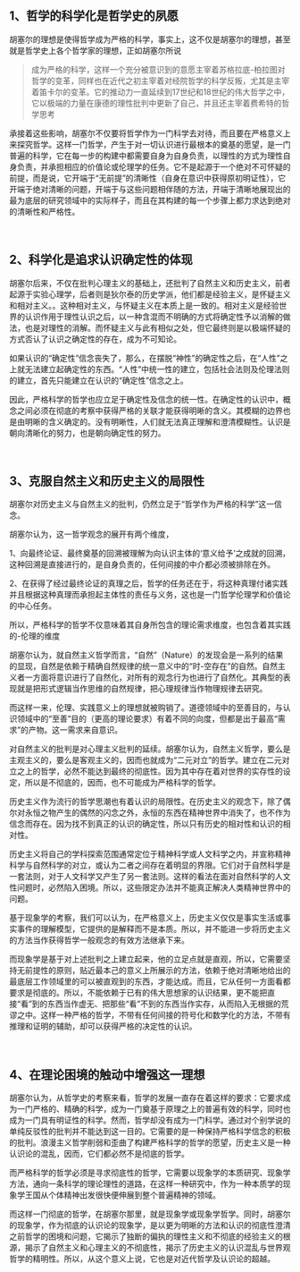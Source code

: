 <h2>1、哲学的科学化是哲学史的夙愿</h2><p data-pid="czC63zNA">胡塞尔的理想是使得哲学成为严格的科学，事实上，这不仅是胡塞尔的理想，甚至就是哲学史上各个哲学家的理想，正如胡塞尔所说</p><blockquote data-pid="t6VBcBxh">成为严格的科学，这样一个充分被意识到的意愿主宰着苏格拉底-柏拉图对哲学的变革，同样也在近代之初主宰着对经院哲学的科学反叛，尤其是主宰着笛卡尔的变革。它的推动力一直延续到17世纪和18世纪的伟大哲学之中，它以极端的力量在康德的理性批判中更新了自己，并且还主宰着费希特的哲学思考</blockquote><p data-pid="PS3HXy0g">承接着这些影响，胡塞尔不仅要将哲学作为一门科学去对待，而且要在严格意义上来探究哲学。这样一门哲学，产生于对一切认识进行最根本的奠基的愿望，是一门普遍的科学，它在每一步的构建中都需要自身为自身负责，以理性的方式为理性自身负责，并承担相应的价值论或伦理学的任务。它不是起源于一个绝对不可怀疑的前提，而是说，它开端于“无前提”的清晰性（自身在意识中获得原初明证性），它开端于绝对清晰的问题，开端于与这些问题相伴随的方法，开端于清晰地展现出的最为底层的研究领域中的实际样子，而且在其构建的每一个步骤上都力求达到绝对的清晰性和严格性。</p><p><br></p><h2>2、科学化是追求认识确定性的体现</h2><p data-pid="Wvd8wRQ4">胡塞尔后来，不仅在批判心理主义的基础上，还批判了自然主义和历史主义，前者起源于实验心理学，后者则是狄尔泰的历史学派，他们都是经验主义，是怀疑主义和相对主义。。这种相对主义，与怀疑主义在本质上是一致的。相对主义是经验世界的认识作用于理性认识之后，以一种含混而不明确的方式将确定性予以消解的做法，也是对理性的消解。而怀疑主义与此有相似之处，但它最终则是以极端怀疑的方式否认了认识之确定性的存在，成为不可知论。</p><p data-pid="IlWDj0Po">如果认识的“确定性”信念丧失了，那么，在摆脱“神性”的确定性之后，在“人性”之上就无法建立起确定性的东西。“人性”中统一性的建立，包括社会法则及伦理法则的建立，首先只能建立在认识的“确定性”信念之上。</p><p data-pid="JdZHCjoG">因此，严格科学的哲学也应立足于确定性及信念的统一性。在确定性的认识中，概念之间必须在彻底的考察中获得严格的关联才能获得明晰的含义。其模糊的边界也是由明晰的含义确定的。没有明晰性，人们就无法真正理解和澄清模糊性。认识是朝向清晰化的努力，也是朝向确定性的努力。</p><p><br></p><h2>3、克服自然主义和历史主义的局限性</h2><p data-pid="z327BlXu">胡塞尔对历史主义与自然主义的批判，仍然立足于“哲学作为严格的科学”这一信念。</p><p data-pid="vBF92t51">胡塞尔认为，这一哲学观念的展开有两个维度，</p><p data-pid="Wx42WLw2">1、向最终论证、最终奠基的回溯被理解为向认识主体的‘意义给予’之成就的回溯，这种回溯是直接进行的，是自身负责的，任何间接的中介都必须被排除在外。</p><p data-pid="AI93PQqQ">2、在获得了经过最终论证的真理之后，哲学的任务还在于，将这种真理付诸实践并且根据这种真理而承担起主体性的责任与义务，这也是一门哲学伦理学和价值论的中心任务。</p><p data-pid="6DWs16q4">所以，严格科学的哲学不仅意味着其自身所包含的理论需求维度，也包含着其实践的-伦理的维度</p><p data-pid="SQdHwtrh">胡塞尔认为，就自然主义哲学而言，“自然”（Nature）的发现会是一系列的结果的显现，自然是依赖于精确自然规律的统一意义中的“时-空存在”的自然。自然主义者一方面将意识进行了自然化，对所有的观念行为也进行了自然化。其典型的表现就是把形式逻辑当作思维的自然规律，把心理规律当作物理规律去研究。</p><p data-pid="9Irf7VCb">而这样一来，伦理、实践意义上的理想就被购销了。道德领域中的至善目的，与认识领域中的“至善”目的（更高的理论要求）有着不同的向度，但都是出于最高“需求”的产物。这一需求来自意识。</p><p data-pid="Yi175CEX">对自然主义的批判是对心理主义批判的延续。胡塞尔认为，自然主义哲学，要么是主观主义的，要么是客观主义的，因而也就成为“二元对立”的哲学。建立在二元对立之上的哲学，必然不能达到最终的彻底性。因为其中存在着对世界的实存性的设定，所以是不彻底的，因而，也不可能成为严格科学的哲学。</p><p data-pid="PwprQV5E">历史主义作为流行的哲学思潮也有着认识的局限性。在历史主义的观念下，除了偶尔对永恒之物产生的偶然的闪念之外，永恒的东西在精神世界中消失了，也不作为信念而存在。因为找不到真正的认识的确定性，所以只有历史的相对性和认识的相对性。</p><p data-pid="OAu7tEcA">历史主义将自己的学科探索范围通常定位于精神科学或人文科学之内，并宣称精神科学与自然科学的对立，或认为二者之间存在着明显的界限。它们对于自然科学是一套法则，对于人文科学又产生了另一套法则。这样的看法在面对自然科学的人文性问题时，必然陷入困境。所以，这些限定办法并不能真正解决人类精神世界中的问题。</p><p data-pid="g06Gg7ex">基于现象学的考察，我们可以认为，在严格意义上，历史主义仅仅是事实生活或事实事件的理解模型，它提供的是解释而不是本质。所以，并不能进一步将历史主义的方法当作获得哲学一般观念的有效方法继承下来。</p><p data-pid="0sdpbzWK">而现象学是基于对上述批判之上建立起来，他的立足点就是直观，所以，它需要坚持无前提性的原则，贴近最本己的意义上所展示的方法，依赖于绝对清晰地给出的最底层工作领域里的可以被直观到的东西，才能达成。而且，它从任何一方面看都要求是彻底的。所以，不能依赖于已有的伟大思想家的认识结果，更不能把直接“看”到的东西当作虚无、把那些“看”不到的东西当作实存，从而陷入无根据的荒谬之中。这样一种严格的哲学，不带有任何间接的符号化和数学化的方法，不带有推理和证明的辅助，却可以获得严格的决定性的认识。</p><p><br></p><h2>4、在理论困境的触动中增强这一理想</h2><p data-pid="lw0zCaXw">胡塞尔认为，从哲学史的考察来看，哲学的发展一直存在着这样的要求：它要求成为一门严格的、精确的科学，成为一门奠基于原理之上的普遍有效的科学，同时也成为一门具有明证性的科学。然而，哲学却没有成为一门科学。通过对个别学说的单纯反驳性的批判并不能达到这一目的。它需要的是一种保持严格科学信念的积极的批判。浪漫主义哲学削弱和歪曲了构建严格科学的哲学的愿望，历史主义是一种认识论的混乱，因而，它们都必然不是彻底的哲学。</p><p data-pid="gHzJApQV">而严格科学的哲学必须是寻求彻底性的哲学，它需要以现象学的本质研究、现象学方法，通向一条科学的理论理性的道路，在这样一种研究中，作为一种本质学的现象学王国从个体精神出发很快便伸展到整个普遍精神的领域。</p><p data-pid="is-ctzKh">而这样一门彻底的哲学，在胡塞尔那里，就是现象学或现象学哲学。同时，胡塞尔的现象学，作为彻底的认识论的现象学，是以更为明晰的方法和认识的彻底性澄清之前哲学的困境和问题，它揭示了独断的偏执的理性主义和不彻底的经验主义的根源，揭示了自然主义和心理主义的不彻底性，揭示了历史主义的认识混乱与世界观哲学的精明性。所以，从这个意义上说，它也是对近代哲学及认识论的超越。</p><p></p>
